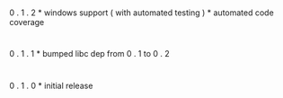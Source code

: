 #
0
.
1
.
2
*
windows
support
(
with
automated
testing
)
*
automated
code
coverage
#
0
.
1
.
1
*
bumped
libc
dep
from
0
.
1
to
0
.
2
#
0
.
1
.
0
*
initial
release
